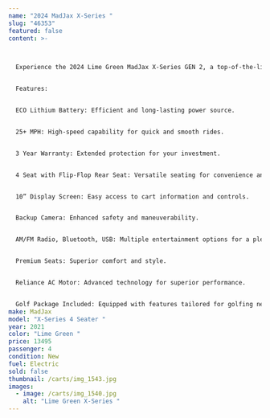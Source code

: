 ```yaml
---
name: "2024 MadJax X-Series "
slug: "46353"
featured: false
content: >-
  


  Experience the 2024 Lime Green MadJax X-Series GEN 2, a top-of-the-line golf cart designed for both performance and luxury. With a powerful ECO lithium battery and advanced features, this cart ensures a smooth and enjoyable ride at speeds over 25 mph.


  Features:


  ECO Lithium Battery: Efficient and long-lasting power source.


  25+ MPH: High-speed capability for quick and smooth rides.


  3 Year Warranty: Extended protection for your investment.


  4 Seat with Flip-Flop Rear Seat: Versatile seating for convenience and extra cargo space.


  10” Display Screen: Easy access to cart information and controls.


  Backup Camera: Enhanced safety and maneuverability.


  AM/FM Radio, Bluetooth, USB: Multiple entertainment options for a pleasant ride.


  Premium Seats: Superior comfort and style.


  Reliance AC Motor: Advanced technology for superior performance.


  Golf Package Included: Equipped with features tailored for golfing needs.
make: MadJax
model: "X-Series 4 Seater "
year: 2021
color: "Lime Green "
price: 13495
passenger: 4
condition: New
fuel: Electric
sold: false
thumbnail: /carts/img_1543.jpg
images:
  - image: /carts/img_1540.jpg
    alt: "Lime Green X-Series "
---
```

